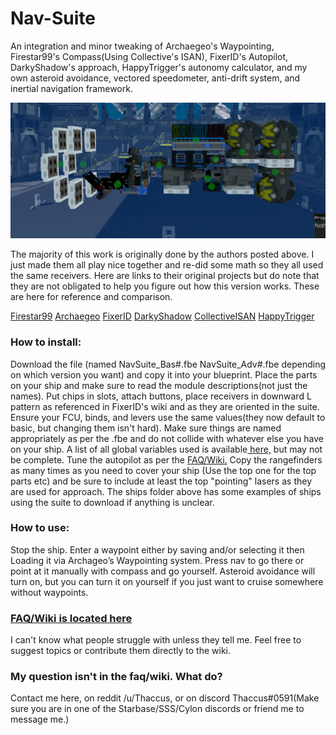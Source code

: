 # Nav-Suite
An integration and minor tweaking of Archaegeo's Waypointing, Firestar99's Compass(Using Collective's ISAN), FixerID's Autopilot, DarkyShadow's approach, HappyTrigger's autonomy calculator, and my own asteroid avoidance, vectored speedometer, anti-drift system, and inertial navigation framework.

![Package Image](Media/NavSuiteAdvFootprint.png)

The majority of this work is originally done by the authors posted above. I just made them all play nice together and re-did some math so they all used the same receivers. Here are links to their original projects but do note that they are not obligated to help you figure out how this version works. These are here for reference and comparison.

[Firestar99](https://gitlab.com/Firestar99/yolol/-/blob/master/src/compass/README.md)   [Archaegeo](https://github.com/Archaegeo/Starbase/tree/main/ISAN-Waypoint%20System)   [FixerID](https://github.com/fixerid/sb-projects/tree/main/NavCas)   [DarkyShadow](https://github.com/GameName-Darkyshadow/Starbase)   [CollectiveISAN](https://github.com/Collective-SB/ISAN) [HappyTrigger](https://discord.gg/zFRdPBa2)

### How to install:
Download the file (named NavSuite_Bas#.fbe NavSuite_Adv#.fbe depending on which version you want) and copy it into your blueprint. Place the parts on your ship and make sure to read the module descriptions(not just the names). Put chips in slots, attach buttons, place receivers in downward L pattern as referenced in FixerID's wiki and as they are oriented in the suite. Ensure your FCU, binds, and levers use the same values(they now default to basic, but changing them isn't hard). Make sure things are named appropriately as per the .fbe and do not collide with whatever else  you have on your ship. A list of all global variables used is available[ here,](https://github.com/Thaccus/Starbase-Nav-Suite/blob/main/UsedGlobalVars.txt) but may not be complete. Tune the autopilot as per the [FAQ/Wiki.](https://github.com/Thaccus/Starbase-Nav-Suite/wiki/F.A.Q.) Copy the rangefinders as many times as you need to cover your ship (Use the top one for the top parts etc) and be sure to include at least the top "pointing" lasers as they are used for approach. The ships folder above has some examples of ships using the suite to download if anything is unclear.

### How to use:
Stop the ship. Enter a waypoint either by saving and/or selecting it then Loading it via Archageo’s Waypointing system. Press nav to go there or point at it manually with compass and go yourself. Asteroid avoidance will turn on, but you can turn it on yourself if you just want to cruise somewhere without waypoints.

### [FAQ/Wiki is located here](https://github.com/Thaccus/Starbase-Nav-Suite/wiki/F.A.Q.)
I can't know what people struggle with unless they tell me. Feel free to suggest topics or contribute them directly to the wiki.

### My question isn't in the faq/wiki. What do?
Contact me here, on reddit /u/Thaccus, or on discord Thaccus#0591(Make sure you are in one of the Starbase/SSS/Cylon discords or friend me to message me.)
